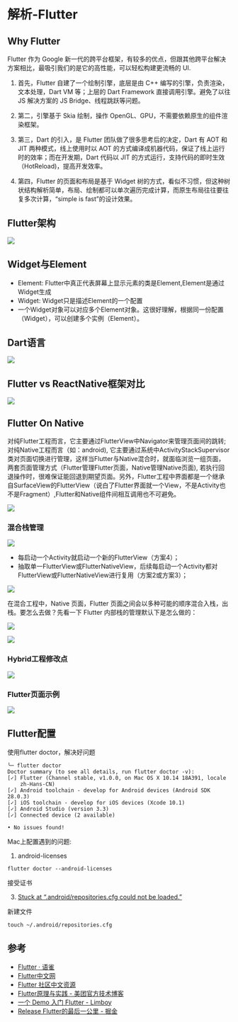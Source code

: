 # 解析-Flutter


## Why Flutter


Flutter 作为 Google 新一代的跨平台框架，有较多的优点，但跟其他跨平台解决方案相比，最吸引我们的是它的高性能，可以轻松构建更流畅的 UI.


1. 首先，Flutter 自建了一个绘制引擎，底层是由 C++ 编写的引擎，负责渲染，文本处理，Dart VM 等；上层的 Dart Framework 直接调用引擎。避免了以往 JS 解决方案的 JS Bridge、线程跳跃等问题。

2. 第二，引擎基于 Skia 绘制，操作 OpenGL、GPU，不需要依赖原生的组件渲染框架。

3. 第三，Dart 的引入，是 Flutter 团队做了很多思考后的决定，Dart 有 AOT 和 JIT 两种模式，线上使用时以 AOT 的方式编译成机器代码，保证了线上运行时的效率；而在开发期，Dart 代码以 JIT 的方式运行，支持代码的即时生效（HotReload)，提高开发效率。

4. 第四，Flutter 的页面和布局是基于 Widget 树的方式，看似不习惯，但这种树状结构解析简单，布局、绘制都可以单次遍历完成计算，而原生布局往往要往复多次计算，“simple is fast”的设计效果。


## Flutter架构

![](https://pic-mike.oss-cn-hongkong.aliyuncs.com/Blog/20190221141602.png)


## Widget与Element

* Element: Flutter中真正代表屏幕上显示元素的类是Element,Element是通过Widget生成
* Widget: Widget只是描述Element的一个配置
* 一个Widget对象可以对应多个Element对象。这很好理解，根据同一份配置（Widget），可以创建多个实例（Element）。



## Dart语言

![](https://pic-mike.oss-cn-hongkong.aliyuncs.com/Blog/20190221154503.png)



## Flutter vs ReactNative框架对比


![](https://pic-mike.oss-cn-hongkong.aliyuncs.com/Blog/20190221154647.png)


## Flutter On Native

对纯Flutter工程而言，它主要通过FlutterView中Navigator来管理页面间的跳转;对纯Native工程而言（如：android), 它主要通过系统中ActivityStackSupervisor类对页面切换进行管理，这样当Flutter与Native混合时，就面临浏览一组页面，两套页面管理方式（Flutter管理Flutter页面，Native管理Native页面), 若执行回退操作时，很难保证能回退到期望页面。另外，Flutter工程中界面都是一个继承自SurfaceView的FlutterView（说白了Flutter界面就一个View，不是Activity也不是Fragment）,Flutter和Native组件间相互调用也不可避免。

![](https://pic-mike.oss-cn-hongkong.aliyuncs.com/Blog/20190221154925.png)

### 混合栈管理


![](https://pic-mike.oss-cn-hongkong.aliyuncs.com/Blog/20190221155144.png)


* 每启动一个Activity就启动一个新的FlutterView（方案4）；
* 抽取单一FlutterView或FlutterNativeView，后续每启动一个Activity都对FlutterView或FlutterNativeView进行复用（方案2或方案3）；



![](https://pic-mike.oss-cn-hongkong.aliyuncs.com/Blog/20190221162457.png)


在混合工程中，Native 页面，Flutter 页面之间会以多种可能的顺序混合入栈，出栈。要怎么去做？先看一下 Flutter 内部栈的管理默认下是怎么做的：

![](https://pic-mike.oss-cn-hongkong.aliyuncs.com/Blog/20190221163709.png)

![](https://pic-mike.oss-cn-hongkong.aliyuncs.com/Blog/20190221163739.png)


### Hybrid工程修改点

![](https://pic-mike.oss-cn-hongkong.aliyuncs.com/Blog/20190221162318.png)


### Flutter页面示例

![](https://pic-mike.oss-cn-hongkong.aliyuncs.com/Blog/20190221171251.png)




## Flutter配置

使用flutter doctor，解决好问题

```
╰─ flutter doctor
Doctor summary (to see all details, run flutter doctor -v):
[✓] Flutter (Channel stable, v1.0.0, on Mac OS X 10.14 18A391, locale
    zh-Hans-CN)
[✓] Android toolchain - develop for Android devices (Android SDK 28.0.3)
[✓] iOS toolchain - develop for iOS devices (Xcode 10.1)
[✓] Android Studio (version 3.3)
[✓] Connected device (2 available)

• No issues found!
```





Mac上配置遇到的问题:


1. android-licenses


```
flutter doctor --android-licenses
```

接受证书

3. [Stuck at “.android/repositories.cfg could not be loaded.”](https://stackoverflow.com/questions/43433542/stuck-at-android-repositories-cfg-could-not-be-loaded)

新建文件

```
touch ~/.android/repositories.cfg

```


## 参考

* [Flutter · 语雀](https://www.yuque.com/xytech/flutter)
* [Flutter中文网](https://flutterchina.club/)
* [Flutter 社区中文资源](https://flutter-io.cn/)
* [Flutter原理与实践 - 美团官方技术博客](https://tech.meituan.com/waimai_flutter_practice.html)
* [一个 Demo 入门 Flutter - Limboy](https://limboy.me/tech/2018/12/07/flutter-demo.html)
* [Release Flutter的最后一公里 - 掘金](https://juejin.im/post/5b456ebee51d4519277b7761)